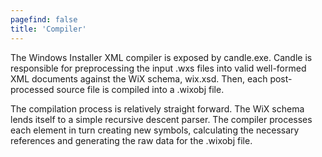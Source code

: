 ```yaml
---
pagefind: false
title: 'Compiler'
---
```


The Windows Installer XML compiler is exposed by candle.exe. Candle is responsible for preprocessing the input .wxs files into valid well-formed XML documents against the WiX schema, wix.xsd. Then, each post-processed source file is compiled into a .wixobj file.

The compilation process is relatively straight forward. The WiX schema lends itself to a simple recursive descent parser. The compiler processes each element in turn creating new symbols, calculating the necessary references and generating the raw data for the .wixobj file.
